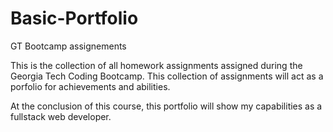 # Basic-Portfolio
GT Bootcamp assignements

This is the collection of all homework assignments assigned during the Georgia Tech Coding Bootcamp. This collection of assignments will act as a porfolio for achievements and abilities.

At the conclusion of this course, this portfolio will show my capabilities as a fullstack web developer.